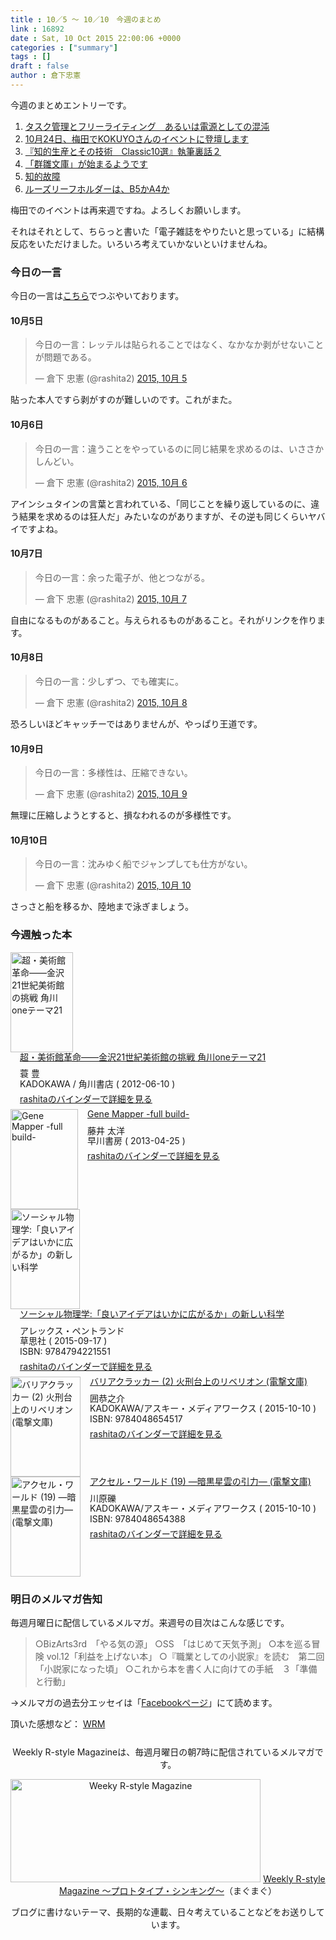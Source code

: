```yaml
---
title : 10／5 〜 10／10　今週のまとめ
link : 16892
date : Sat, 10 Oct 2015 22:00:06 +0000
categories : ["summary"]
tags : []
draft : false
author : 倉下忠憲
---
```


今週のまとめエントリーです。

<ol>
<li><a href="https://rashita.net/blog/?p=16851">タスク管理とフリーライティング　あるいは電源としての混沌</a></li>
<li><a href="https://rashita.net/blog/?p=16856">10月24日、梅田でKOKUYOさんのイベントに登壇します</a></li>
<li><a href="https://rashita.net/blog/?p=16860">『知的生産とその技術　Classic10選』執筆裏話２</a></li>
<li><a href="https://rashita.net/blog/?p=16867">「群雛文庫」が始まるようです</a></li>
<li><a href="https://rashita.net/blog/?p=16873">知的故障</a></li>
<li><a href="https://rashita.net/blog/?p=16879">ルーズリーフホルダーは、B5かA4か</a></li>
</ol>

梅田でのイベントは再来週ですね。よろしくお願いします。

それはそれとして、ちらっと書いた「電子雑誌をやりたいと思っている」に結構反応をいただけました。いろいろ考えていかないといけませんね。

<h3>今日の一言</h3>
今日の一言は<a href="http://twitter.com/rashita2 ">こちら</a>でつぶやいております。

<h4>10月5日</h4>

<blockquote class="twitter-tweet" lang="ja"><p lang="ja" dir="ltr">今日の一言：レッテルは貼られることではなく、なかなか剥がせないことが問題である。</p>&mdash; 倉下 忠憲 (@rashita2) <a href="https://twitter.com/rashita2/status/650926596161843200">2015, 10月 5</a></blockquote>
<script async src="//platform.twitter.com/widgets.js" charset="utf-8"></script>

貼った本人ですら剥がすのが難しいのです。これがまた。

<h4>10月6日</h4>

<blockquote class="twitter-tweet" lang="ja"><p lang="ja" dir="ltr">今日の一言：違うことをやっているのに同じ結果を求めるのは、いささかしんどい。</p>&mdash; 倉下 忠憲 (@rashita2) <a href="https://twitter.com/rashita2/status/651299457472991232">2015, 10月 6</a></blockquote>
<script async src="//platform.twitter.com/widgets.js" charset="utf-8"></script>

アインシュタインの言葉と言われている、「同じことを繰り返しているのに、違う結果を求めるのは狂人だ」みたいなのがありますが、その逆も同じくらいヤバイですよね。

<h4>10月7日</h4>

<blockquote class="twitter-tweet" lang="ja"><p lang="ja" dir="ltr">今日の一言：余った電子が、他とつながる。</p>&mdash; 倉下 忠憲 (@rashita2) <a href="https://twitter.com/rashita2/status/651705404754231297">2015, 10月 7</a></blockquote>
<script async src="//platform.twitter.com/widgets.js" charset="utf-8"></script>

自由になるものがあること。与えられるものがあること。それがリンクを作ります。

<h4>10月8日</h4>

<blockquote class="twitter-tweet" lang="ja"><p lang="ja" dir="ltr">今日の一言：少しずつ、でも確実に。</p>&mdash; 倉下 忠憲 (@rashita2) <a href="https://twitter.com/rashita2/status/651945190836473856">2015, 10月 8</a></blockquote>
<script async src="//platform.twitter.com/widgets.js" charset="utf-8"></script>

恐ろしいほどキャッチーではありませんが、やっぱり王道です。

<h4>10月9日</h4>

<blockquote class="twitter-tweet" lang="ja"><p lang="ja" dir="ltr">今日の一言：多様性は、圧縮できない。</p>&mdash; 倉下 忠憲 (@rashita2) <a href="https://twitter.com/rashita2/status/652469932580433920">2015, 10月 9</a></blockquote>
<script async src="//platform.twitter.com/widgets.js" charset="utf-8"></script>

無理に圧縮しようとすると、損なわれるのが多様性です。

<h4>10月10日</h4>

<blockquote class="twitter-tweet" lang="ja"><p lang="ja" dir="ltr">今日の一言：沈みゆく船でジャンプしても仕方がない。</p>&mdash; 倉下 忠憲 (@rashita2) <a href="https://twitter.com/rashita2/status/652691533603344385">2015, 10月 10</a></blockquote>
<script async src="//platform.twitter.com/widgets.js" charset="utf-8"></script>

さっさと船を移るか、陸地まで泳ぎましょう。


<H3>今週触った本</H3>

<div class="mm-middle" style="margin-bottom:0px;"><div class="mm-image" style="float:left;"><a href="http://www.amazon.co.jp/exec/obidos/ASIN/B009GPMBIE/rashita1000-22 /ref=nosim" target="_blank"><img src="http://ecx.images-amazon.com/images/I/51IDIkYpz-L._SL160_.jpg" alt="超・美術館革命――金沢21世紀美術館の挑戦 角川oneテーマ21" title="超・美術館革命――金沢21世紀美術館の挑戦 角川oneテーマ21" width="100" height="160" border="0" /></a></div><div class="mm-content" style="float:left;margin-left:15px;line-height:120%"><div class="mm-title" style="line-height:120%"><a href="http://www.amazon.co.jp/exec/obidos/ASIN/B009GPMBIE/rashita1000-22 /ref=nosim" target="_blank">超・美術館革命――金沢21世紀美術館の挑戦 角川oneテーマ21</a></div><div class="mm-detail" style="margin-top:10px;">蓑 豊<br />KADOKAWA / 角川書店 ( 2012-06-10 )<br /><div style="margin:7px 0px"><a href="http://mediamarker.net/u/rashita/?asin=B009GPMBIE" target="_blank">rashitaのバインダーで詳細を見る</a></div></div></div><div style="clear:left"></div></div>


<div class="mm-middle" style="margin-bottom:0px;"><div class="mm-image" style="float:left;"><a href="http://www.amazon.co.jp/exec/obidos/ASIN/B00CHIFA1M/rashita1000-22 /ref=nosim" target="_blank"><img src="http://ecx.images-amazon.com/images/I/516s6S%2Bhv1L._SL160_.jpg" alt="Gene Mapper -full build-" title="Gene Mapper -full build-" width="108" height="160" border="0" /></a></div><div class="mm-content" style="float:left;margin-left:15px;line-height:120%"><div class="mm-title" style="line-height:120%"><a href="http://www.amazon.co.jp/exec/obidos/ASIN/B00CHIFA1M/rashita1000-22 /ref=nosim" target="_blank">Gene Mapper -full build-</a></div><div class="mm-detail" style="margin-top:10px;">藤井 太洋<br />早川書房 ( 2013-04-25 )<br /><div style="margin:7px 0px"><a href="http://mediamarker.net/u/rashita/?asin=B00CHIFA1M" target="_blank">rashitaのバインダーで詳細を見る</a></div></div></div><div style="clear:left"></div></div>

<div class="mm-middle" style="margin-bottom:0px;"><div class="mm-image" style="float:left;"><a href="http://www.amazon.co.jp/exec/obidos/ASIN/479422155X/rashita1000-22 /ref=nosim" target="_blank"><img src="http://ecx.images-amazon.com/images/I/413QiAtZDSL._SL160_.jpg" alt="ソーシャル物理学:「良いアイデアはいかに広がるか」の新しい科学" title="ソーシャル物理学:「良いアイデアはいかに広がるか」の新しい科学" width="111" height="160" border="0" /></a></div><div class="mm-content" style="float:left;margin-left:15px;line-height:120%"><div class="mm-title" style="line-height:120%"><a href="http://www.amazon.co.jp/exec/obidos/ASIN/479422155X/rashita1000-22 /ref=nosim" target="_blank">ソーシャル物理学:「良いアイデアはいかに広がるか」の新しい科学</a></div><div class="mm-detail" style="margin-top:10px;">アレックス・ペントランド<br />草思社 ( 2015-09-17 )<br />ISBN: 9784794221551<br /><div style="margin:7px 0px"><a href="http://mediamarker.net/u/rashita/?asin=479422155X" target="_blank">rashitaのバインダーで詳細を見る</a></div></div></div><div style="clear:left"></div></div>

<div class="mm-middle" style="margin-bottom:0px;"><div class="mm-image" style="float:left;"><a href="http://www.amazon.co.jp/exec/obidos/ASIN/4048654519/rashita1000-22 /ref=nosim" target="_blank"><img src="http://ecx.images-amazon.com/images/I/61eLI%2Bt3wsL._SL160_.jpg" alt="バリアクラッカー (2) 火刑台上のリベリオン (電撃文庫)" title="バリアクラッカー (2) 火刑台上のリベリオン (電撃文庫)" width="112" height="160" border="0" /></a></div><div class="mm-content" style="float:left;margin-left:15px;line-height:120%"><div class="mm-title" style="line-height:120%"><a href="http://www.amazon.co.jp/exec/obidos/ASIN/4048654519/rashita1000-22 /ref=nosim" target="_blank">バリアクラッカー (2) 火刑台上のリベリオン (電撃文庫)</a></div><div class="mm-detail" style="margin-top:10px;">囲恭之介<br />KADOKAWA/アスキー・メディアワークス ( 2015-10-10 )<br />ISBN: 9784048654517<br /><div style="margin:7px 0px"><a href="http://mediamarker.net/u/rashita/?asin=4048654519" target="_blank">rashitaのバインダーで詳細を見る</a></div></div></div><div style="clear:left"></div></div>

<div class="mm-middle" style="margin-bottom:0px;"><div class="mm-image" style="float:left;"><a href="http://www.amazon.co.jp/exec/obidos/ASIN/4048654381/rashita1000-22 /ref=nosim" target="_blank"><img src="http://ecx.images-amazon.com/images/I/61bqhyqa1gL._SL160_.jpg" alt="アクセル・ワールド (19) ―暗黒星雲の引力― (電撃文庫)" title="アクセル・ワールド (19) ―暗黒星雲の引力― (電撃文庫)" width="112" height="160" border="0" /></a></div><div class="mm-content" style="float:left;margin-left:15px;line-height:120%"><div class="mm-title" style="line-height:120%"><a href="http://www.amazon.co.jp/exec/obidos/ASIN/4048654381/rashita1000-22 /ref=nosim" target="_blank">アクセル・ワールド (19) ―暗黒星雲の引力― (電撃文庫)</a></div><div class="mm-detail" style="margin-top:10px;">川原礫<br />KADOKAWA/アスキー・メディアワークス ( 2015-10-10 )<br />ISBN: 9784048654388<br /><div style="margin:7px 0px"><a href="http://mediamarker.net/u/rashita/?asin=4048654381" target="_blank">rashitaのバインダーで詳細を見る</a></div></div></div><div style="clear:left"></div></div>


<h3>明日のメルマガ告知</h3>
毎週月曜日に配信しているメルマガ。来週号の目次はこんな感じです。
<blockquote>
○BizArts3rd　「やる気の源」
○SS　「はじめて天気予測」
○本を巡る冒険 vol.12「利益を上げない本」
○『職業としての小説家』を読む　第二回　「小説家になった頃」
○これから本を書く人に向けての手紙　３「準備と行動」
</blockquote>
→メルマガの過去分エッセイは「<a href="http://www.facebook.com/home.php#!/rashitaportal">Facebookページ</a>」にて読めます。

頂いた感想など：
<a class="twitter-timeline"  href="https://twitter.com/rashita2/timelines/427262290753097729"  data-widget-id="427265271171010561">WRM</a>
    <script>!function(d,s,id){var js,fjs=d.getElementsByTagName(s)[0],p=/^http:/.test(d.location)?'http':'https';if(!d.getElementById(id)){js=d.createElement(s);js.id=id;js.src=p+"://platform.twitter.com/widgets.js";fjs.parentNode.insertBefore(js,fjs);}}(document,"script","twitter-wjs");</script>

<div style="text-align:center;margin-top:25px;">
Weekly R-style Magazineは、毎週月曜日の朝7時に配信されているメルマガです。

<a href="http://www.mag2.com/m/0001185133.html" target="_blank"><img src="https://rashita.net/blog/wp-content/uploads/2010/09/mmbanner.jpg" alt="Weeky R-style Magazine" width="400" height="165" class="alignnone size-full wp-image-12201" /></a>
<a href="http://www.mag2.com/m/0001185133.html" target="_blank">Weekly R-style Magazine ～プロトタイプ・シンキング～</a>（まぐまぐ）

ブログに書けないテーマ、長期的な連載、日々考えていることなどをお送りしています。
</div>
